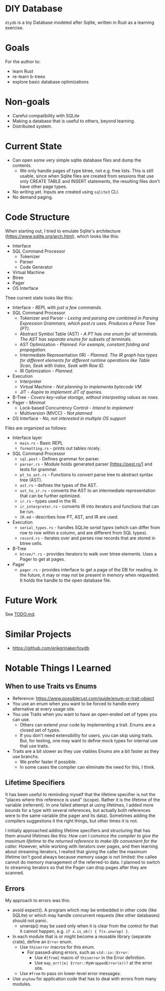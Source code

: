 # DIY Database
`diydb` is a toy Database modeled after Sqlite, written in Rust as a learning exercise.

# Goals
For the author to:
- learn Rust
- re-learn b-trees
- explore basic database optimizations

# Non-goals
- Careful compatibility with SQLite
- Making a database that is useful to others, beyond learning.
- Distributed system.

# Current State

- Can open some very simple sqlite database files and dump the contents.
  - We only handle pages of type btree, not e.g. free lists.  This is still usable, since when Sqlite files are created from sessions that use only CREATE TABLE and INSERT statements, the resulting files don't have other page types.
- No writing yet.  Inputs are created using `sqlite3` CLI.
- No demand paging.

# Code Structure

When starting out, I tried to emulate Sqlite's architecture (https://www.sqlite.org/arch.html), which looks like this:

- Interface
- SQL Command Processor
  - Tokenizer
  - Parser
  - Code Generator
- Virtual Machine
- Btree
- Pager
- OS Interface

Thee current state looks like this:

- Interface - *REPL with just a few commands.*
- SQL Command Processor
  - Tokenizer and Parser - *Lexing and parsing are combined in Parsing Expression Grammars, which pest.rs uses. Produces a Parse Tree (PT).*
  - Abstract Symbol Table (AST) - *A PT has one enum for all terminals.  The AST has separate enums for subsets of terminals.*
  - AST Optimization - *Planned.  For example, constant folding and propagation.*
  - Intermediate Representation (IR) - *Planned.  The IR graph has types for different elements for different runtime operations like Table Scan, Seek with Index, Seek with Row ID.*
  - IR Optimization - *Planned.*
- Execution
  - Interpreter
  - Virtual Machine - *Not planning to implementa bytecode VM*
  - JIT - *Aspire to implement JIT of queries.*
- B-Tree - *Covers key-value storage, without interpreting values as rows.*
- Pager - *Minimal*
  - Lock-based Concurrency Control - *Intend to implement*
  - Multiversion (MVCC) - *Not planned*
- OS Interface - *No, not interested in multiple OS support*

Files are organized as follows:
* Interface layer
    * `main.rs` - Basic REPL
    * `formatting.rs` - prints out tables nicely.
* SQL Command Processor
    * `sql.pest` - Defines grammar for parser.
    * `parser.rs` - Module holds generated parser [https://pest.rs/] and tests for grammar.
    * `pt_to_ast.rs` - Functions to convert parse tree to abstract syntax tree (AST).
    * `ast.rs` - defines the types of the AST.
    * `ast_to_ir.rs` - converts the AST to an intermediate representation that can be further optimized.
    * `ir.rs` - types used in the IR.
    * `ir_interpreter.rs` - converts IR into iterators and functions that can be run.
    * `IR.md` - describes how PT, AST, and IR are used.
* Execution
  * `serial_types.rs` - handles SQLite *serial types* (which can differ from row to row within a column, and are different from SQL types).
  * `record.rs` - iterates over and parses row records that are stored in btree cells.
* B-Tree
  * `btree/*.rs` - provides iterators to walk over btree elements.  Uses a Pager to get at pages.
* Pager
  * `pager.rs` - provides interface to get a page of the DB for reading.  In the future, it may or may not be present in memory  when requested.  It holds the handle to the open database file.

# Future Work
See [TODO.md](./TODO.md).

# Similar Projects

- https://github.com/erikgrinaker/toydb

# Notable Things I Learned

## When to use Traits vs Enums

-   Reference: https://www.possiblerust.com/guide/enum-or-trait-object
-   You use an enum when you want to be forced to handle every alternative at every usage site.
-   You use Traits when you want to have an open-ended set of types you can use.
    -   Others can extend your code by implementing a trait.  Enums are a closed set of types.
    -   If you don't need extensibility for users, you can skip using traits.  But, for testing, one may want to define mock types
        for internal use that use traits.
-   Traits are a bit slower as they use vtables Enums are a bit faster as they use branchs.
    -   We prefer faster if possible.
    -   In some cases the compiler can eliminate the need for this, I think.

## Lifetime Specifiers
It has been useful to reminding myself that the lifetime specifier is not the "places where this reference is used" (scope).
Rather it is the lifetime of the variable (referrent).  In one failed attempt at using lifetimes, I added more bounds for a
type with several references, but actually both references were to the same variable (the pager and its data).  Sometimes
adding the compilers suggestions it the right things, but other times it is not.

I initially approached adding lifetime specifiers and structuring that has them around lifetimes like this:
*How can I convince the compiler to give the maximum lifetime to the returned reference
to make life convenient for the caller.*  However, while working with iterators over pages, and then learning about streaming iterators,
I realied that giving the caller the maximum lifetime isn't good always because memory usage is not limited: the callee cannot
do memory management of the referred-to data.  I planned to switch to streaming iterators so that the Pager
can drop pages after they are scanned.

## Errors
My approach to errors was this:
- avoid expect().  A program which may be embedded in other code (like SQLite) or which may handle concurrent requests (like other
  databases) should not panic.
  - unwrap() may be used only when it is clear from the control for that it cannot happen, e.g. `if x.is_ok() { f(x.unwrap) }`.
- In each module that is or might become a reusable library (separate crate), define an `Error` enum.
  - Use `thiserror` macros for this enum.
    - For passed-along errors, such as `std::io::Error`:
        - Use `#[from]` macro of `thiserror` in the Error definition.
        - Use `map_err(|e| Error::MyWrappedError(e))?` at the error site.
  - Use `#from` to pass on lower-level error messages.
- Use `anyhow` for application code that has to deal with errors from many modules.
